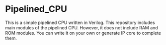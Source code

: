 # Pipelined_CPU
This is a simple pipelined CPU written in Verilog.
This repository includes main modules of the pipelined CPU. However, it does not include RAM and ROM modules. You can write it on your own or generate IP core to complete them.
